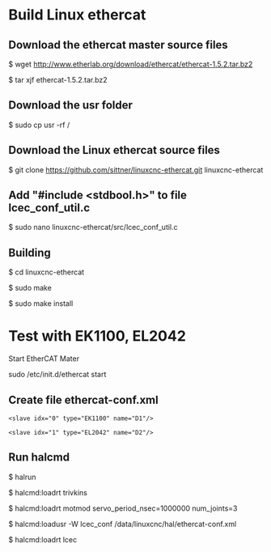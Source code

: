 # Build Linux ethercat

## Download the ethercat master source files

$ wget http://www.etherlab.org/download/ethercat/ethercat-1.5.2.tar.bz2

$ tar xjf ethercat-1.5.2.tar.bz2

## Download the usr folder  

$ sudo cp usr -rf /

## Download the Linux ethercat source files

$ git clone https://github.com/sittner/linuxcnc-ethercat.git linuxcnc-ethercat

## Add "#include <stdbool.h>" to file lcec_conf_util.c

$ sudo nano linuxcnc-ethercat/src/lcec_conf_util.c

## Building

$ cd linuxcnc-ethercat 

$ sudo make

$ sudo make install

# Test with EK1100, EL2042

Start EtherCAT Mater

sudo /etc/init.d/ethercat start

## Create file ethercat-conf.xml

<masters>
  
  <master idx="0" appTimePeriod="1000000" refClockSyncCycles="1000">
  
    <slave idx="0" type="EK1100" name="D1"/>
    
    <slave idx="1" type="EL2042" name="D2"/>
  
  </master>

</masters>

## Run halcmd

$ halrun

$ halcmd:loadrt trivkins

$ halcmd:loadrt motmod servo_period_nsec=1000000 num_joints=3

$ halcmd:loadusr -W lcec_conf /data/linuxcnc/hal/ethercat-conf.xml

$ halcmd:loadrt lcec




